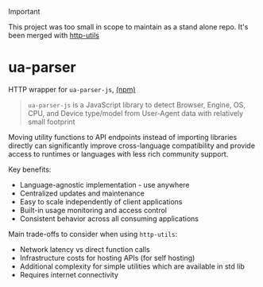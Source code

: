 > [!IMPORTANT]  
> This project was too small in scope to maintain as a stand alone repo. It's been merged with [http-utils](https://github.com/KooperL/http-utils)

# ua-parser

HTTP wrapper for `ua-parser-js`, [(npm)](https://www.npmjs.com/package/ua-parser-js)

>`ua-parser-js` is a JavaScript library to detect Browser, Engine, OS, CPU, and Device type/model from User-Agent data with relatively small footprint

Moving utility functions to API endpoints instead of importing libraries directly can significantly improve cross-language compatibility and provide access to runtimes or languages with less rich community support.


Key benefits:
 - Language-agnostic implementation - use anywhere
 - Centralized updates and maintenance
 - Easy to scale independently of client applications
 - Built-in usage monitoring and access control
 - Consistent behavior across all consuming applications

Main trade-offs to consider when using `http-utils`:
 - Network latency vs direct function calls
 - Infrastructure costs for hosting APIs (for self hosting)
 - Additional complexity for simple utilities which are available in std lib
 - Requires internet connectivity